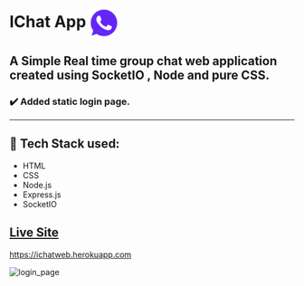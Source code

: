 # IChat App      <img align="center" width="50" height="50" src="static/img/chat.png">
## A Simple Real time group chat web application created using SocketIO , Node and pure CSS.
### :heavy_check_mark:  Added static login page.
- - - -
## :rocket: Tech Stack used: 
- HTML
- CSS
- Node.js
- Express.js
- SocketIO

## [Live Site](https://ichatweb.herokuapp.com)
https://ichatweb.herokuapp.com

![login_page](https://user-images.githubusercontent.com/74452458/121064352-17765000-c7e5-11eb-97c6-5d5afd41608b.png)
